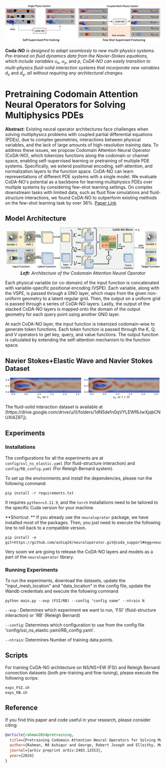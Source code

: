 <p align="center">
    <img src="https://github.com/ashiq24/CoDA-NO/blob/web_resources/images/banner.png" alt="">
</p>

**Coda-NO** *is designed to adapt seamlessly to new multi-physics systems. Pre-trained on fluid dynamics data from the Navier-Stokes equations, which include variables* $u_x$, $u_y$, and $p$, *CoDA-NO can easily transition to multi-physics fluid-solid interaction systems that incorporate new variables* $d_x$ and $d_y$, *all without requiring any architectural changes.*

# Pretraining  Codomain Attention Neural Operators for Solving Multiphysics PDEs
**Abstract**: Existing neural operator architectures face
challenges when solving multiphysics problems with coupled partial differential equations (PDEs), due to complex geometries, interactions between physical variables, and the lack of large amounts of high-resolution training data. To address these issues, we propose Codomain Attention Neural Operator (CoDA-NO), which tokenizes functions along the codomain or channel space, enabling self-supervised learning or pretraining of multiple PDE systems. Specifically, we extend positional encoding, self-attention, and normalization layers to the function space. CoDA-NO can learn representations of different PDE systems with a single model. We evaluate CoDA-NO's potential as a backbone for learning multiphysics PDEs over multiple systems by considering few-shot learning settings. On complex downstream tasks with limited data, such as fluid flow simulations and fluid-structure interactions, we found CoDA-NO to outperform existing methods on the few-shot learning task by over $36$%. [Paper Link](https://arxiv.org/pdf/2403.12553.pdf)

## Model Architecture
<p align="center">
    <img src="https://github.com/ashiq24/CoDA-NO/blob/web_resources/images/pipe_line.png" alt="">
    <br>
    <em> <strong>Left:</strong> Architecture of the Codomain Attention Neural Operator</em>
</p>
Each physical variable (or co-domain) of the input function is concatenated with variable-specific positional encoding (VSPE). Each variable, along with the VSPE, is passed through a GNO layer, which maps from the given non-uniform geometry to a latent regular grid. Then, the output on a uniform grid
is passed through a series of CoDA-NO layers. Lastly, the output of the stacked CoDA-NO layers is mapped onto the domain of the
output geometry for each query point using another GNO layer.

At each CoDA-NO layer, the input function is tokenized codomain-wise to generate token functions. Each token function is passed through the K, Q, and V operators to get key, query, and value functions. The output function is calculated by extending the self-attention mechanism to the function space.


## Navier Stokes+Elastic Wave and Navier Stokes Dataset
<p align="center">
    <img src="https://github.com/ashiq24/CoDA-NO/blob/web_resources/images/data_vis.png" alt="">
    <br>
</p>
The fluid-solid interaction dataset is available at (https://drive.google.com/drive/u/0/folders/1dN5de1n0qVYLEWf6JwXjqbCNUXl4Z8Tj).

## Experiments

### Installations

The configurations for all the experiments are at `config/ssl_ns_elastic.yaml` (for fluid-structure interaction) and `config/RB_config.yaml` (For Releigh Bernard system).

To set up the environments and install the dependencies, please run the following command:
```
pip install -r requirements.txt
```
It requires `python>=3.11.9`, and the `torch` installations need to be tailored to the specific Cuda version for your machine.

**Shortcut: ** If you already use the `neuraloprator` package, we have installed most of the packages. Then, you just need to execute the following line to roll back to a compatible version.

```
pip install -e git+https://github.com/ashiq24/neuraloperator.git@coda_support#egg=neuraloperator
```

Very soom we are going to release the CoDA-NO layers and models as a part of the `neuraloperator` library. 

### Running Experiments
To run the experiments, download the datasets, update the "input_mesh_location" and "data_location" in the config file,  update the Wandb credentials and execute the following command

```
python main.py --exp (FSI/RB) --config "config name" --ntrain N
```

`--exp`  : Determines which experiment we want to run, 'FSI' (fluid-structure interaction) or 'RB' (Releigh Bernard)

`--config`: Determines which configuration to use from the config file 'config/ssl_ns_elastic.yaml/RB_config.yaml`.

`--ntrain`: Determines Number of training data points.

## Scripts
For training CoDA-NO architecture on NS/NS+EW (FSI) and Releigh Bernard convection datasets (both pre-training and fine-tuning), please execute the following scrips:
```
exps_FSI.sh
exps_RB.sh
```


## Reference
If you find this paper and code useful in your research, please consider citing:
```bibtex
@article{rahman2024pretraining,
  title={Pretraining Codomain Attention Neural Operators for Solving Multiphysics PDEs},
  author={Rahman, Md Ashiqur and George, Robert Joseph and Elleithy, Mogab and Leibovici, Daniel and Li, Zongyi and Bonev, Boris and White, Colin and Berner, Julius and Yeh, Raymond A and Kossaifi, Jean and Azizzadenesheli, Kamyar and Anandkumar, Anima},
  journal={arXiv preprint arXiv:2403.12553},
  year={2024}
}
```
